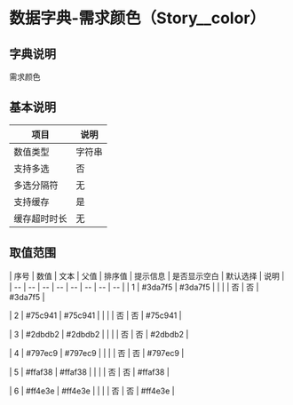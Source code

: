 # 数据字典-需求颜色（Story__color）
## 字典说明
需求颜色

## 基本说明
| 项目 | 说明 |
| -- | -- |
| 数值类型 | 字符串 |
| 支持多选 | 否 |
| 多选分隔符 | 无 |
| 支持缓存 | 是 |
| 缓存超时时长 | 无 |

## 取值范围
| 序号 | 数值 | 文本 | 父值 | 排序值 | 提示信息 | 是否显示空白 | 默认选择 | 说明 |
| -- | -- | -- | -- | -- | -- | -- | -- |
| 1 | #3da7f5 | #3da7f5 |  |  |  | 否 | 否 | #3da7f5 |

| 2 | #75c941 | #75c941 |  |  |  | 否 | 否 | #75c941 |

| 3 | #2dbdb2 | #2dbdb2 |  |  |  | 否 | 否 | #2dbdb2 |

| 4 | #797ec9 | #797ec9 |  |  |  | 否 | 否 | #797ec9 |

| 5 | #ffaf38 | #ffaf38 |  |  |  | 否 | 否 | #ffaf38 |

| 6 | #ff4e3e | #ff4e3e |  |  |  | 否 | 否 | #ff4e3e |


